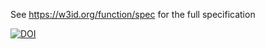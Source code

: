 See https://w3id.org/function/spec for the full specification

[![DOI](https://zenodo.org/badge/DOI/10.5281/zenodo.595382.svg)](https://doi.org/10.5281/zenodo.595382)
